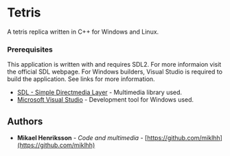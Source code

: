 # Tetris
A tetris replica written in C++ for Windows and Linux.

### Prerequisites
This application is written with and requires SDL2. For more informaion visit the official SDL webpage. For Windows builders, Visual Studio is required to build the application. See links for more information.

* [SDL - Simple Directmedia Layer](https://www.libsdl.org/) - Multimedia library used.
* [Microsoft Visual Studio](https://www.visualstudio.com/) - Development tool for Windows used.


## Authors
* **Mikael Henriksson** - *Code and multimedia* - [https://github.com/miklhh](https://github.com/miklhh)

